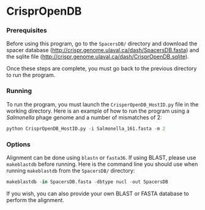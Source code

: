 # CrisprOpenDB

### Prerequisites

Before using this program, go to the `SpacersDB/` directory and download the spacer database (http://crispr.genome.ulaval.ca/dash/SpacersDB.fasta) and the sqlite file (http://crispr.genome.ulaval.ca/dash/CrisprOpenDB.sqlite). 

Once these steps are complete, you must go back to the previous directory to run the program.

### Running

To run the program, you must launch the `CrisperOpenDB_HostID.py` file in the working directory.
Here is an example of how to run the program using a *Salmonella* phage genome and a number of mismatches of 2:
```python
python CrisprOpenDB_HostID.py -i Salmonella_161.fasta -m 2
```
### Options

Alignment can be done using `blastn` or `fasta36`. If using BLAST, please use `makeblastdb` before running. Here is the command line you should use when running `makeblastdb` from the `SpacersDB/` directory:
```python
makeblastdb -in SpacersDB.fasta -dbtype nucl -out SpacersDB
```
If you wish, you can also provide your own BLAST or FASTA database to perform the alignment.
